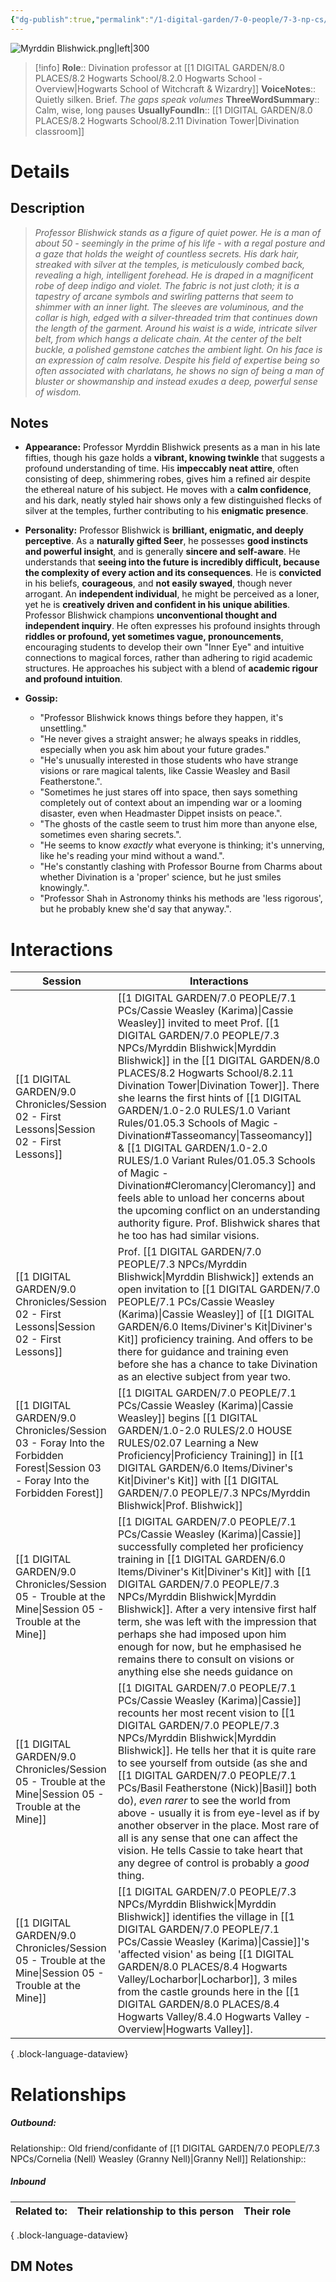 ```yaml
---
{"dg-publish":true,"permalink":"/1-digital-garden/7-0-people/7-3-np-cs/myrddin-blishwick/","tags":["#person","hogwarts-faculty","hogwarts","professor","ravenclaw"]}
---
```



![Myrddin Blishwick.png|left|300](/img/user/1%20DIGITAL%20GARDEN/7.0%20PEOPLE/7.3%20NPCs/Headshots/Myrddin%20Blishwick.png)
>[!info] 
>**Role**:: Divination professor at [[1 DIGITAL GARDEN/8.0 PLACES/8.2 Hogwarts School/8.2.0 Hogwarts School - Overview\|Hogwarts School of Witchcraft & Wizardry]]
>**VoiceNotes**:: Quietly silken. Brief. *The gaps speak volumes*
>**ThreeWordSummary**:: Calm, wise, long pauses
>**UsuallyFoundIn**:: [[1 DIGITAL GARDEN/8.0 PLACES/8.2 Hogwarts School/8.2.11 Divination Tower\|Divination classroom]]

# Details

## Description
>_Professor Blishwick stands as a figure of quiet power. He is a man of about 50 - seemingly in the prime of his life - with a regal posture and a gaze that holds the weight of countless secrets. His dark hair, streaked with silver at the temples, is meticulously combed back, revealing a high, intelligent forehead.
>He is draped in a magnificent robe of deep indigo and violet. The fabric is not just cloth; it is a tapestry of arcane symbols and swirling patterns that seem to shimmer with an inner light. The sleeves are voluminous, and the collar is high, edged with a silver-threaded trim that continues down the length of the garment. Around his waist is a wide, intricate silver belt, from which hangs a delicate chain. At the center of the belt buckle, a polished gemstone catches the ambient light.
>On his face is an expression of calm resolve. Despite his field of expertise being so often associated with charlatans, he shows no sign of being a man of bluster or showmanship and instead exudes a deep, powerful sense of wisdom._

## Notes

- **Appearance:** Professor Myrddin Blishwick presents as a man in his late fifties, though his gaze holds a **vibrant, knowing twinkle** that suggests a profound understanding of time. His **impeccably neat attire**, often consisting of deep, shimmering robes, gives him a refined air despite the ethereal nature of his subject. He moves with a **calm confidence**, and his dark, neatly styled hair shows only a few distinguished flecks of silver at the temples, further contributing to his **enigmatic presence**.
    
- **Personality:** Professor Blishwick is **brilliant, enigmatic, and deeply perceptive**. As a **naturally gifted Seer**, he possesses **good instincts and powerful insight**, and is generally **sincere and self-aware**. He understands that **seeing into the future is incredibly difficult, because the complexity of every action and its consequences**. He is **convicted** in his beliefs, **courageous**, and **not easily swayed**, though never arrogant. An **independent individual**, he might be perceived as a loner, yet he is **creatively driven and confident in his unique abilities**. Professor Blishwick champions **unconventional thought and independent inquiry**. He often expresses his profound insights through **riddles or profound, yet sometimes vague, pronouncements**, encouraging students to develop their own "Inner Eye" and intuitive connections to magical forces, rather than adhering to rigid academic structures. He approaches his subject with a blend of **academic rigour and profound intuition**.
    
- **Gossip:**
    
    - "Professor Blishwick knows things before they happen, it's unsettling."
    - "He never gives a straight answer; he always speaks in riddles, especially when you ask him about your future grades."
    - "He's unusually interested in those students who have strange visions or rare magical talents, like Cassie Weasley and Basil Featherstone.".
    - "Sometimes he just stares off into space, then says something completely out of context about an impending war or a looming disaster, even when Headmaster Dippet insists on peace.".
    - "The ghosts of the castle seem to trust him more than anyone else, sometimes even sharing secrets.".
    - "He seems to know _exactly_ what everyone is thinking; it's unnerving, like he's reading your mind without a wand.".
    - "He's constantly clashing with Professor Bourne from Charms about whether Divination is a 'proper' science, but he just smiles knowingly.".
    - "Professor Shah in Astronomy thinks his methods are 'less rigorous', but he probably knew she'd say that anyway.".

# Interactions

| Session                                                                                                                           | Interactions                                                                                                                                                                                                                                                                                                                                                                                                                                                                                |
| --------------------------------------------------------------------------------------------------------------------------------- | ------------------------------------------------------------------------------------------------------------------------------------------------------------------------------------------------------------------------------------------------------------------------------------------------------------------------------------------------------------------------------------------------------------------------------------------------------------------------------------------- |
| [[1 DIGITAL GARDEN/9.0 Chronicles/Session 02 - First Lessons\|Session 02 - First Lessons]]                                     | [[1 DIGITAL GARDEN/7.0 PEOPLE/7.1 PCs/Cassie Weasley (Karima)\|Cassie Weasley]] invited to meet Prof. [[1 DIGITAL GARDEN/7.0 PEOPLE/7.3 NPCs/Myrddin Blishwick\|Myrddin Blishwick]] in the [[1 DIGITAL GARDEN/8.0 PLACES/8.2 Hogwarts School/8.2.11 Divination Tower\|Divination Tower]]. There she learns the first hints of [[1 DIGITAL GARDEN/1.0-2.0 RULES/1.0 Variant Rules/01.05.3 Schools of Magic - Divination#Tasseomancy\|Tasseomancy]] & [[1 DIGITAL GARDEN/1.0-2.0 RULES/1.0 Variant Rules/01.05.3 Schools of Magic - Divination#Cleromancy\|Cleromancy]] and feels able to unload her concerns about the upcoming conflict on an understanding authority figure. Prof. Blishwick shares that he too has had similar visions. |
| [[1 DIGITAL GARDEN/9.0 Chronicles/Session 02 - First Lessons\|Session 02 - First Lessons]]                                     | Prof. [[1 DIGITAL GARDEN/7.0 PEOPLE/7.3 NPCs/Myrddin Blishwick\|Myrddin Blishwick]] extends an open invitation to [[1 DIGITAL GARDEN/7.0 PEOPLE/7.1 PCs/Cassie Weasley (Karima)\|Cassie Weasley]] of [[1 DIGITAL GARDEN/6.0 Items/Diviner's Kit\|Diviner's Kit]] proficiency training. And offers to be there for guidance and training even before she has a chance to take Divination as an elective subject from year two.                                                                                                                                                                                                     |
| [[1 DIGITAL GARDEN/9.0 Chronicles/Session 03 - Foray Into the Forbidden Forest\|Session 03 - Foray Into the Forbidden Forest]] | [[1 DIGITAL GARDEN/7.0 PEOPLE/7.1 PCs/Cassie Weasley (Karima)\|Cassie Weasley]] begins [[1 DIGITAL GARDEN/1.0-2.0 RULES/2.0 HOUSE RULES/02.07 Learning a New Proficiency\|Proficiency Training]] in [[1 DIGITAL GARDEN/6.0 Items/Diviner's Kit\|Diviner's Kit]] with [[1 DIGITAL GARDEN/7.0 PEOPLE/7.3 NPCs/Myrddin Blishwick\|Prof. Blishwick]]                                                                                                                                                                                                                                                                                                              |
| [[1 DIGITAL GARDEN/9.0 Chronicles/Session 05 - Trouble at the Mine\|Session 05 - Trouble at the Mine]]                         | [[1 DIGITAL GARDEN/7.0 PEOPLE/7.1 PCs/Cassie Weasley (Karima)\|Cassie]] successfully completed her proficiency training in [[1 DIGITAL GARDEN/6.0 Items/Diviner's Kit\|Diviner's Kit]] with [[1 DIGITAL GARDEN/7.0 PEOPLE/7.3 NPCs/Myrddin Blishwick\|Myrddin Blishwick]]. After a very intensive first half term, she was left with the impression that perhaps she had imposed upon him enough for now, but he emphasised he remains there to consult on visions or anything else she needs guidance on                                                                                                                         |
| [[1 DIGITAL GARDEN/9.0 Chronicles/Session 05 - Trouble at the Mine\|Session 05 - Trouble at the Mine]]                         | [[1 DIGITAL GARDEN/7.0 PEOPLE/7.1 PCs/Cassie Weasley (Karima)\|Cassie]] recounts her most recent vision to [[1 DIGITAL GARDEN/7.0 PEOPLE/7.3 NPCs/Myrddin Blishwick\|Myrddin Blishwick]]. He tells her that it is quite rare to see yourself from outside (as she and [[1 DIGITAL GARDEN/7.0 PEOPLE/7.1 PCs/Basil Featherstone (Nick)\|Basil]] both do), *even rarer* to see the world from above - usually it is from eye-level as if by another observer in the place. Most rare of all is any sense that one can affect the vision. He tells Cassie to take heart that any degree of control is probably a *good* thing. |
| [[1 DIGITAL GARDEN/9.0 Chronicles/Session 05 - Trouble at the Mine\|Session 05 - Trouble at the Mine]]                         | [[1 DIGITAL GARDEN/7.0 PEOPLE/7.3 NPCs/Myrddin Blishwick\|Myrddin Blishwick]] identifies the village in [[1 DIGITAL GARDEN/7.0 PEOPLE/7.1 PCs/Cassie Weasley (Karima)\|Cassie]]'s 'affected vision' as being [[1 DIGITAL GARDEN/8.0 PLACES/8.4 Hogwarts Valley/Locharbor\|Locharbor]], 3 miles from the castle grounds here in the [[1 DIGITAL GARDEN/8.0 PLACES/8.4 Hogwarts Valley/8.4.0 Hogwarts Valley - Overview\|Hogwarts Valley]].                                                                                                                                                                                                                                                          |

{ .block-language-dataview}

# Relationships
##### Outbound:
Relationship:: Old friend/confidante of [[1 DIGITAL GARDEN/7.0 PEOPLE/7.3 NPCs/Cornelia (Nell) Weasley (Granny Nell)\|Granny Nell]]
Relationship::

##### Inbound
| Related to: | Their relationship to this person | Their role |
| ----------- | --------------------------------- | ---------- |

{ .block-language-dataview}







## DM Notes
